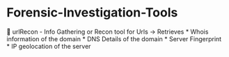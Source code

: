 # Forensic-Investigation-Tools
📝 urlRecon - Info Gathering or Recon tool for Urls -> Retrieves * Whois information of the domain * DNS Details of the domain * Server Fingerprint * IP geolocation of the server
